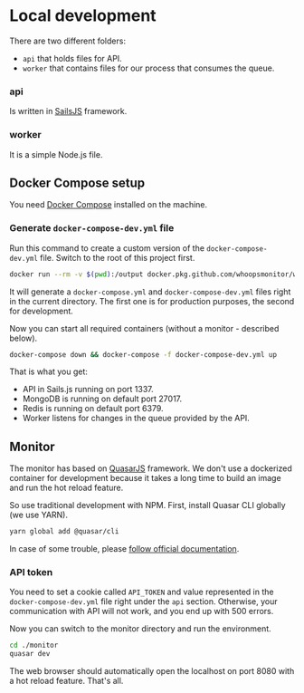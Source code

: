 # Local development
There are two different folders:

-  `api` that holds files for API.
-  `worker` that contains files for our process that consumes the queue.

### api
Is written in [SailsJS](https://sailsjs.com) framework.

### worker
It is a simple Node.js file.

## Docker Compose setup
You need [Docker Compose](https://docs.docker.com/compose/) installed on the machine.

### Generate `docker-compose-dev.yml` file
Run this command to create a custom version of the `docker-compose-dev.yml` file. Switch to the root of this project first.

```bash
docker run --rm -v $(pwd):/output docker.pkg.github.com/whoopsmonitor/whoopsmonitor/installer:latest
```

It will generate a `docker-compose.yml` and `docker-compose-dev.yml` files right in the current directory. The first one is for production purposes, the second for development.

Now you can start all required containers (without a monitor - described below).

```sh
docker-compose down && docker-compose -f docker-compose-dev.yml up
```

That is what you get:

 - API in Sails.js running on port 1337.
 - MongoDB is running on default port 27017.
 - Redis is running on default port 6379.
 - Worker listens for changes in the queue provided by the API.

## Monitor
The monitor has based on [QuasarJS](https://quasar.dev) framework. We don't use a dockerized container for development because it takes a long time to build an image and run the hot reload feature.

So use traditional development with NPM. First, install Quasar CLI globally (we use YARN).

```bash
yarn global add @quasar/cli
```

In case of some trouble, please [follow official documentation](https://quasar.dev/quasar-cli/installation).

### API token
You need to set a cookie called `API_TOKEN` and value represented in the `docker-compose-dev.yml` file right under the `api` section.
Otherwise, your communication with API will not work, and you end up with 500 errors.

Now you can switch to the monitor directory and run the environment.

```bash
cd ./monitor
quasar dev
```

The web browser should automatically open the localhost on port 8080 with a hot reload feature. That's all.

